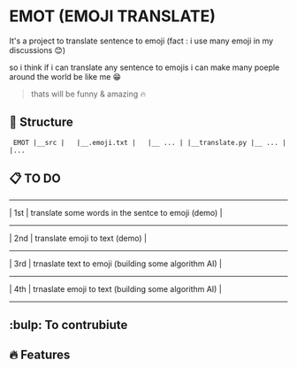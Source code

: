 # EMOT (EMOJI TRANSLATE)
It's a project to translate sentence to emoji (fact : i use many emoji in my discussions :blush:)

so i think if i can translate any sentence to emojis i can make many poeple around the world be like me :grin: 

> thats will be funny & amazing :fire:

## :dart: Structure

`  EMOT
    |__src
    |   |__.emoji.txt
    |   |__ ...
    |
    |__translate.py
    |__ ...
    |
    |...
`

## :clipboard: TO DO

_____________________________________________________________
| 1st | translate some words in the sentce to emoji (demo)   |
_____________________________________________________________
| 2nd | translate emoji to text (demo)                       |
_____________________________________________________________
| 3rd | trnaslate text to emoji (building some algorithm AI) |
_____________________________________________________________
| 4th | trnaslate emoji to text (building some algorithm AI) |
_____________________________________________________________

## :bulp: To contrubiute


## :fire: Features 